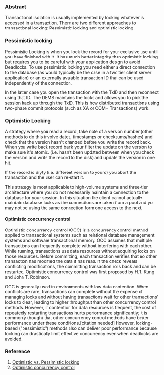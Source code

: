 ### Abstract

Transactional isolation is usually implemented by locking whatever is accessed in a transaction. There are two different approaches to transactional locking: Pessimistic locking and optimistic locking.

### Pessimistic locking

Pessimistic Locking is when you lock the record for your exclusive use until you have finished with it. It has much better integrity than optimistic locking but requires you to be careful with your application design to avoid Deadlocks. To use pessimistic locking you need either a direct connection to the database (as would typically be the case in a two tier client server application) or an externally avaiable transaction ID that can be used independently of the connection. 

In the latter case you open the transaction with the TxID and then reconnect using that ID. The DBMS maintains the locks and allows you to pick the session back up through the TxID. This is how distributed transactions using two-phase commit protocols (such as XA or COM+ Transactions) work.

### Optimistic Locking

A strategy where you read a record, take note of a version number (other methods to do this involve dates, timestamps or checksums/hashes) and check that the version hasn't changed before you write the record back. When you write back record back your filter the update on the version to make sure it's atomic. (i.e. hasn't been updated between when you check the version and write the record to the disk) and update the version in one hit.

If the record is diyty (i.e. different version to yours) you abort the transaction and the user can re-start it.

This strategy is most applicable to high-volume systems and three-tier architecture where you do not necessarily maintain a connection to the database for your session. In this situation the client cannot actually maintain database locks as the connections are taken from a pool and yo may not be using the same connection form one access to the next.

#### Optimistic concurrency control

Optimistic concurrency control (OCC) is a concurrency control method applied to transactional systems such as relational database management systems and software transactional memory. OCC assumes that multiple transactions can frequently complete without interfering with each other. While running, transactions use data resources without acquiring locks on those resources. Before committing, each transaction verifies that no other transaction has modified the data it has read. If the check reveals conflicting modifications, the committing transaction rolls back and can be restarted. Optimistic concurrency control was first proposed by H.T. Kung and John T. Robinson.

OCC is generally used in environments with low data contention. When conflicts are rare, transactions can complete without the expense of managing locks and without having transactions wait for other transactions' locks to clear, leading to higher throughput than other concurrency control methods. However, if contention for data resources is frequent, the cost of repeatedly restarting transactions hurts performance significantly; it is commonly thought that other concurrency control methods have better performance under these conditions.[citation needed] However, locking-based ("pessimistic") methods also can deliver poor performance because locking can drastically limit effective concurrency even when deadlocks are avoided.

### Reference

1. [Optimistic vs. Pessimistic locking](https://stackoverflow.com/questions/129329/optimistic-vs-pessimistic-locking)
2. [Optimistic concurrency control](https://en.wikipedia.org/wiki/Optimistic_concurrency_control)